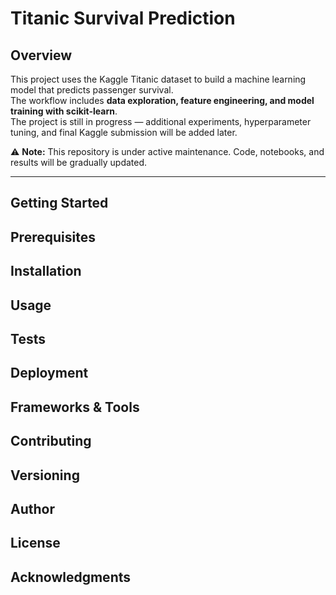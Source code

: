 # Titanic Survival Prediction

## Overview
This project uses the Kaggle Titanic dataset to build a machine learning model that predicts passenger survival.  
The workflow includes **data exploration, feature engineering, and model training with scikit-learn**.  
The project is still in progress — additional experiments, hyperparameter tuning, and final Kaggle submission will be added later.  

⚠️ **Note:** This repository is under active maintenance. Code, notebooks, and results will be gradually updated.

---

## Getting Started

## Prerequisites

## Installation

## Usage

## Tests

## Deployment

## Frameworks & Tools

## Contributing

## Versioning

## Author

## License

## Acknowledgments

